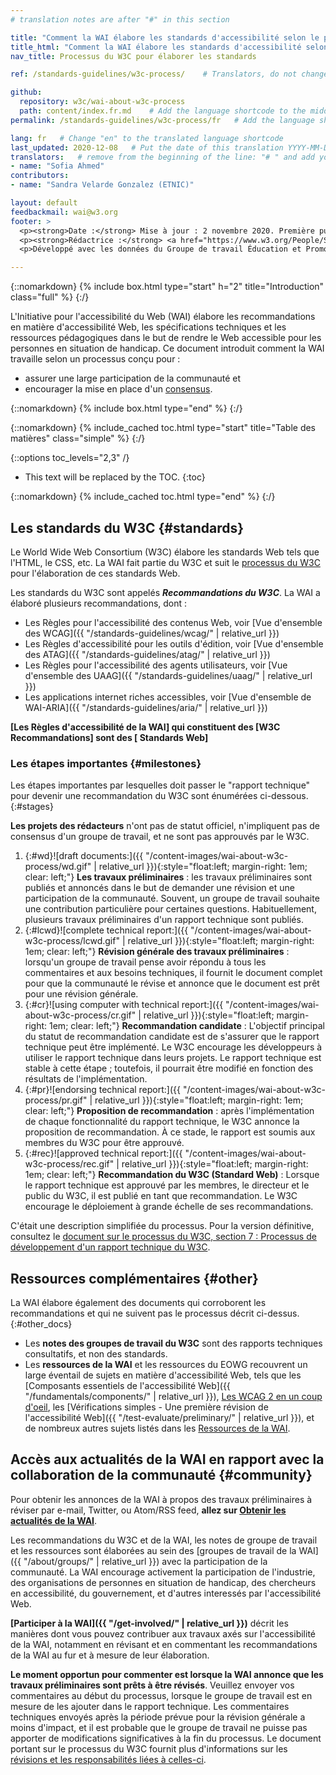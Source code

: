 ```yaml
---
# translation notes are after "#" in this section

title: "Comment la WAI élabore les standards d'accessibilité selon le processus du W3C : étapes importantes et opportunités pour contribuer"
title_html: "Comment la WAI élabore les standards d'accessibilité selon le processus du W3C :<br> étapes importantes et opportunités pour contribuer"
nav_title: Processus du W3C pour élaborer les standards

ref: /standards-guidelines/w3c-process/    # Translators, do not change this

github:
  repository: w3c/wai-about-w3c-process
  path: content/index.fr.md    # Add the language shortcode to the middle of the filename, for example: index.fr.md
permalink: /standards-guidelines/w3c-process/fr   # Add the language shortcode to the end, with no slash at end, for example: /standards-guidelines/w3c-process/fr

lang: fr   # Change "en" to the translated language shortcode
last_updated: 2020-12-08   # Put the date of this translation YYYY-MM-DD (with month in the middle)
translators:   # remove from the beginning of the line: "# " and add your name(s)
- name: "Sofia Ahmed"
contributors:
- name: "Sandra Velarde Gonzalez (ETNIC)"

layout: default
feedbackmail: wai@w3.org
footer: >
  <p><strong>Date :</strong> Mise à jour : 2 novembre 2020. Première publication : septembre 2006.</p>
  <p><strong>Rédactrice :</strong> <a href="https://www.w3.org/People/Shawn/">Shawn Lawton Henry</a>.</p>
  <p>Développé avec les données du Groupe de travail Éducation et Promotion (<a href="http://www.w3.org/WAI/EO/">EOWG</a>).</p>

---
```



{::nomarkdown}
{% include box.html type="start" h="2" title="Introduction" class="full" %}
{:/}

L'Initiative pour l'accessibilité du Web (WAI) élabore les recommandations en matière d'accessibilité Web, les spécifications techniques et les ressources pédagogiques dans le but de rendre le Web accessible pour les personnes en situation de handicap. Ce document introduit comment la WAI travaille selon un processus conçu pour :

-   assurer une large participation de la communauté et
-   encourager la mise en place d'un [consensus](https://www.w3.org/Consortium/Process/#Consensus).

{::nomarkdown}
{% include box.html type="end" %}
{:/}

{::nomarkdown}
{% include_cached toc.html type="start" title="Table des matières" class="simple" %}
{:/}

{::options toc_levels="2,3" /}

-   This text will be replaced by the TOC.
{:toc}

{::nomarkdown}
{% include_cached toc.html type="end" %}
{:/}

## Les standards du W3C {#standards}

Le World Wide Web Consortium (W3C) élabore les standards Web tels que l'HTML, le CSS, etc. La WAI fait partie du W3C et suit le [processus du W3C](http://www.w3.org/Consortium/Process/) pour l'élaboration de ces standards Web.

Les standards du W3C sont appelés ***Recommandations du W3C***. La WAI a élaboré plusieurs recommandations, dont :

-   Les Règles pour l'accessibilité des contenus Web, voir [Vue d'ensemble des WCAG]({{ "/standards-guidelines/wcag/" | relative_url }})
-   Les Règles d'accessibilité pour les outils d'édition, voir [Vue d'ensemble des ATAG]({{ "/standards-guidelines/atag/" | relative_url }})
-   Les Règles pour l'accessibilité des agents utilisateurs, voir [Vue d'ensemble des UAAG]({{ "/standards-guidelines/uaag/" | relative_url }})
-   Les applications internet riches accessibles, voir [Vue d'ensemble de WAI-ARIA]({{ "/standards-guidelines/aria/" | relative_url }})

**\[Les Règles d'accessibilité de la WAI\] qui constituent des \[W3C Recommandations\] sont des
\[ Standards Web\]**

### Les étapes importantes {#milestones}

Les étapes importantes par lesquelles doit passer le "rapport technique" pour devenir une recommandation du W3C sont énumérées ci-dessous.
{:#stages}

**Les projets des rédacteurs** n'ont pas de statut officiel, n'impliquent pas de consensus d'un groupe de travail, et ne sont pas approuvés par le W3C.

1.  {:#wd}![draft documents:]({{ "/content-images/wai-about-w3c-process/wd.gif" | relative_url }}){:style="float:left; margin-right: 1em; clear: left;"} **Les travaux préliminaires** : les travaux préliminaires sont publiés et annoncés dans le but de demander une révision et une participation de la communauté. Souvent, un groupe de travail souhaite une contribution particulière pour certaines questions. Habituellement, plusieurs travaux préliminaires d'un rapport technique sont publiés.
2.  {:#lcwd}![complete technical report:]({{ "/content-images/wai-about-w3c-process/lcwd.gif" | relative_url }}){:style="float:left; margin-right: 1em; clear: left;"} **Révision générale des travaux préliminaires** : lorsqu'un groupe de travail pense avoir répondu à tous les commentaires et aux besoins techniques, il fournit le document complet pour que la communauté le révise et annonce que le document est prêt pour une révision générale.
3.  {:#cr}![using computer with technical report:]({{ "/content-images/wai-about-w3c-process/cr.gif" | relative_url }}){:style="float:left; margin-right: 1em; clear: left;"} **Recommandation candidate** : L'objectif principal du statut de recommandation candidate est de s'assurer que le rapport technique peut être implémenté. Le W3C encourage les développeurs à utiliser le rapport technique dans leurs projets. Le rapport technique est stable à cette étape ; toutefois, il pourrait être modifié en fonction des résultats de l'implémentation.
4.  {:#pr}![endorsing technical report:]({{ "/content-images/wai-about-w3c-process/pr.gif" | relative_url }}){:style="float:left; margin-right: 1em; clear: left;"} **Proposition de recommandation** : après l'implémentation de chaque fonctionnalité du rapport technique, le W3C annonce la proposition de recommandation. À ce stade, le rapport est soumis aux membres du W3C pour être approuvé.
5.  {:#rec}![approved technical report:]({{ "/content-images/wai-about-w3c-process/rec.gif" | relative_url }}){:style="float:left; margin-right: 1em; clear: left;"} **Recommandation du W3C
    (Standard Web)** : Lorsque le rapport technique est approuvé par les membres, le directeur et le public du W3C, il est publié en tant que recommandation. Le W3C encourage le déploiement à grande échelle de ses recommandations.

C'était une description simplifiée du processus. Pour la version définitive, consultez le [document sur le processus du W3C, section 7 : Processus de développement d'un rapport technique du W3C](http://www.w3.org/Consortium/Process/#Reports).

## Ressources complémentaires {#other}

La WAI élabore également des documents qui corroborent les recommandations et qui ne suivent pas le processus décrit ci-dessus.
{:#other_docs}

-   Les **notes des groupes de travail du W3C** sont des rapports techniques consultatifs, et non des standards.
-   Les **ressources de la WAI** et les ressources du EOWG recouvrent un large éventail de sujets en matière d'accessibilité Web, tels que les [Composants essentiels de l'accessibilité Web]({{ "/fundamentals/components/" | relative_url }}), [Les WCAG 2 en un coup d'oeil](https://www.w3.org/WAI/standards-guidelines/wcag/glance/),
    les [Vérifications simples - Une première révision de l'accessibilité Web]({{ "/test-evaluate/preliminary/" | relative_url }}), et de nombreux autres sujets listés dans les [Ressources de la WAI](https://www.w3.org/WAI/resources/).

## Accès aux actualités de la WAI en rapport avec la collaboration de la communauté {#community}

Pour obtenir les annonces de la WAI à propos des travaux préliminaires à réviser par e-mail, Twitter, ou Atom/RSS feed, **allez sur [Obtenir les actualités de la WAI](https://www.w3.org/WAI/news/subscribe/)**.

Les recommandations du W3C et de la WAI, les notes de groupe de travail et les ressources sont élaborées au sein des [groupes de travail de la WAI]({{ "/about/groups/" | relative_url }})
avec la participation de la communauté. La WAI encourage activement la participation de l'industrie, des organisations de personnes en situation de handicap, des chercheurs en accessibilité, du gouvernement, et d'autres interessés par l'accessibilité Web.

**[Participer à la WAI]({{ "/get-involved/" | relative_url }})**
décrit les manières dont vous pouvez contribuer aux travaux axés sur l'accessibilité de la WAI, notamment en révisant et en commentant les recommandations de la WAI au fur et à mesure de leur élaboration.

**Le moment opportun pour commenter est lorsque la WAI annonce que les travaux préliminaires sont prêts à être révisés**. Veuillez envoyer vos commentaires au début du processus, lorsque le groupe de travail est en mesure de les ajouter dans le rapport technique. Les commentaires techniques envoyés après la période prévue pour la révision générale a moins d'impact, et il est probable que le groupe de travail ne puisse pas apporter de modifications significatives à la fin du processus. Le document portant sur le processus du W3C fournit plus d'informations sur les [révisions et les responsabilités liées à celles-ci](https://www.w3.org/Consortium/Process/#doc-reviews).
